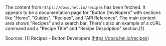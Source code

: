 The content from `https://docs.hel.io/recipes` has been fetched. It appears to be a documentation page for "Button Developers" with sections like "Home", "Guides", "Recipes", and "API Reference". The main content area shows "Recipes" and a search bar. There's also an example of a cURL command and a "Recipe Title" and "Recipe Description" section.[1]

Sources:
[1] Recipes - Button Developers (https://docs.hel.io/recipes)
